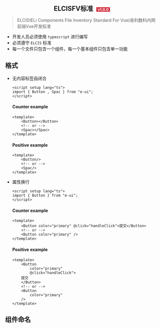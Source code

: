 <!--
 * @Autor        : Pat
 * @Description  : 
 * @Email        : gouqingping@yahoo.com
 * @Date         : 2020-07-31 15:23:05
 * @LastEditors  : Pat
 * @LastEditTime : 2022-02-25 16:11:16
-->
<div align="center">
	<h2 style="margin:0;padding:0">ELCISFV标准
	<span style="margin-left:5px;height:60px;border-radius: 0 2px 2px 0;background-color: #d43544;color:white;padding:0 5px;font-size:12px;">v1.0.0</span></h2>
</div>


> ELCIS(ELi Components File Inventory Standard For Vue)易利数科内网前端Vue开发标准

+ 开发人员必须使用 `typescript` 进行编写
+ 必须遵守 `ELCIS` 标准
+ 每一个文件只包含一个组件，每一个基本组件只包含单一功能


## 格式 
+ 无内容标签自闭合
    ```vue
    <script setup lang="ts">
    import { Button , Spac } from "e-ui";
    </script>
    ```
    #### Counter example
    ```vue
    <template>
        <Button></Button>
        <!-- or -->
        <Spac></Spac>
    </template>
    ```
    #### Positive example
    ```vue
    <template>
        <Button/>
        <!-- or -->
        <Spac/>
    </template>
    ```
+ 属性换行
    ```vue
    <script setup lang="ts">
    import { Button } from "e-ui";
    </script>
    ```
    #### Counter example
    ```vue
    <template>
        <Button color="primary" @click="handleClick">提交</Button>
        <!-- or -->
        <Button color="primary" />
    </template>
    ```
    #### Positive example
    ```vue
    <template>
        <Button
            color="primary"
            @click="handleClick">
        提交
        </Button>
        <!-- or -->
        <Button
            color="primary"
        />
    </template>
    ```
## 组件命名
 